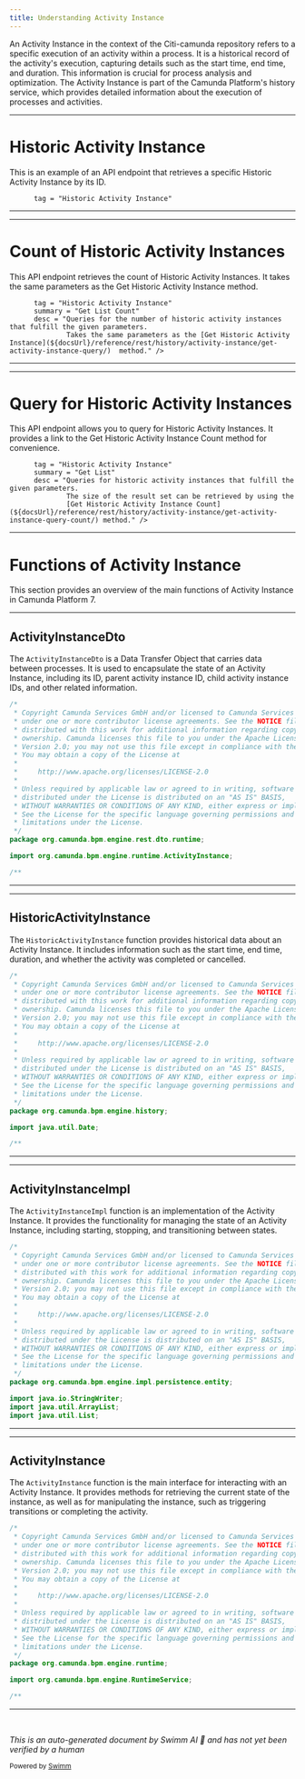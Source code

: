 ```yaml
---
title: Understanding Activity Instance
---
```

An Activity Instance in the context of the Citi-camunda repository refers to a specific execution of an activity within a process. It is a historical record of the activity's execution, capturing details such as the start time, end time, and duration. This information is crucial for process analysis and optimization. The Activity Instance is part of the Camunda Platform's history service, which provides detailed information about the execution of processes and activities.

<SwmSnippet path="/engine-rest/engine-rest-openapi/src/main/templates/paths/history/activity-instance/{id}/get.ftl" line="6">

---

# Historic Activity Instance

This is an example of an API endpoint that retrieves a specific Historic Activity Instance by its ID.

```ftl
      tag = "Historic Activity Instance"
```

---

</SwmSnippet>

<SwmSnippet path="/engine-rest/engine-rest-openapi/src/main/templates/paths/history/activity-instance/count/get.ftl" line="5">

---

# Count of Historic Activity Instances

This API endpoint retrieves the count of Historic Activity Instances. It takes the same parameters as the Get Historic Activity Instance method.

```ftl
      tag = "Historic Activity Instance"
      summary = "Get List Count"
      desc = "Queries for the number of historic activity instances that fulfill the given parameters.
              Takes the same parameters as the [Get Historic Activity Instance](${docsUrl}/reference/rest/history/activity-instance/get-activity-instance-query/)  method." />
```

---

</SwmSnippet>

<SwmSnippet path="/engine-rest/engine-rest-openapi/src/main/templates/paths/history/activity-instance/get.ftl" line="5">

---

# Query for Historic Activity Instances

This API endpoint allows you to query for Historic Activity Instances. It provides a link to the Get Historic Activity Instance Count method for convenience.

```ftl
      tag = "Historic Activity Instance"
      summary = "Get List"
      desc = "Queries for historic activity instances that fulfill the given parameters.
              The size of the result set can be retrieved by using the
              [Get Historic Activity Instance Count](${docsUrl}/reference/rest/history/activity-instance/get-activity-instance-query-count/) method." />
```

---

</SwmSnippet>

# Functions of Activity Instance

This section provides an overview of the main functions of Activity Instance in Camunda Platform 7.

<SwmSnippet path="/engine-rest/engine-rest/src/main/java/org/camunda/bpm/engine/rest/dto/runtime/ActivityInstanceDto.java" line="1">

---

## ActivityInstanceDto

The `ActivityInstanceDto` is a Data Transfer Object that carries data between processes. It is used to encapsulate the state of an Activity Instance, including its ID, parent activity instance ID, child activity instance IDs, and other related information.

```java
/*
 * Copyright Camunda Services GmbH and/or licensed to Camunda Services GmbH
 * under one or more contributor license agreements. See the NOTICE file
 * distributed with this work for additional information regarding copyright
 * ownership. Camunda licenses this file to you under the Apache License,
 * Version 2.0; you may not use this file except in compliance with the License.
 * You may obtain a copy of the License at
 *
 *     http://www.apache.org/licenses/LICENSE-2.0
 *
 * Unless required by applicable law or agreed to in writing, software
 * distributed under the License is distributed on an "AS IS" BASIS,
 * WITHOUT WARRANTIES OR CONDITIONS OF ANY KIND, either express or implied.
 * See the License for the specific language governing permissions and
 * limitations under the License.
 */
package org.camunda.bpm.engine.rest.dto.runtime;

import org.camunda.bpm.engine.runtime.ActivityInstance;

/**
```

---

</SwmSnippet>

<SwmSnippet path="/engine/src/main/java/org/camunda/bpm/engine/history/HistoricActivityInstance.java" line="1">

---

## HistoricActivityInstance

The `HistoricActivityInstance` function provides historical data about an Activity Instance. It includes information such as the start time, end time, duration, and whether the activity was completed or cancelled.

```java
/*
 * Copyright Camunda Services GmbH and/or licensed to Camunda Services GmbH
 * under one or more contributor license agreements. See the NOTICE file
 * distributed with this work for additional information regarding copyright
 * ownership. Camunda licenses this file to you under the Apache License,
 * Version 2.0; you may not use this file except in compliance with the License.
 * You may obtain a copy of the License at
 *
 *     http://www.apache.org/licenses/LICENSE-2.0
 *
 * Unless required by applicable law or agreed to in writing, software
 * distributed under the License is distributed on an "AS IS" BASIS,
 * WITHOUT WARRANTIES OR CONDITIONS OF ANY KIND, either express or implied.
 * See the License for the specific language governing permissions and
 * limitations under the License.
 */
package org.camunda.bpm.engine.history;

import java.util.Date;

/**
```

---

</SwmSnippet>

<SwmSnippet path="/engine/src/main/java/org/camunda/bpm/engine/impl/persistence/entity/ActivityInstanceImpl.java" line="1">

---

## ActivityInstanceImpl

The `ActivityInstanceImpl` function is an implementation of the Activity Instance. It provides the functionality for managing the state of an Activity Instance, including starting, stopping, and transitioning between states.

```java
/*
 * Copyright Camunda Services GmbH and/or licensed to Camunda Services GmbH
 * under one or more contributor license agreements. See the NOTICE file
 * distributed with this work for additional information regarding copyright
 * ownership. Camunda licenses this file to you under the Apache License,
 * Version 2.0; you may not use this file except in compliance with the License.
 * You may obtain a copy of the License at
 *
 *     http://www.apache.org/licenses/LICENSE-2.0
 *
 * Unless required by applicable law or agreed to in writing, software
 * distributed under the License is distributed on an "AS IS" BASIS,
 * WITHOUT WARRANTIES OR CONDITIONS OF ANY KIND, either express or implied.
 * See the License for the specific language governing permissions and
 * limitations under the License.
 */
package org.camunda.bpm.engine.impl.persistence.entity;

import java.io.StringWriter;
import java.util.ArrayList;
import java.util.List;
```

---

</SwmSnippet>

<SwmSnippet path="/engine/src/main/java/org/camunda/bpm/engine/runtime/ActivityInstance.java" line="1">

---

## ActivityInstance

The `ActivityInstance` function is the main interface for interacting with an Activity Instance. It provides methods for retrieving the current state of the instance, as well as for manipulating the instance, such as triggering transitions or completing the activity.

```java
/*
 * Copyright Camunda Services GmbH and/or licensed to Camunda Services GmbH
 * under one or more contributor license agreements. See the NOTICE file
 * distributed with this work for additional information regarding copyright
 * ownership. Camunda licenses this file to you under the Apache License,
 * Version 2.0; you may not use this file except in compliance with the License.
 * You may obtain a copy of the License at
 *
 *     http://www.apache.org/licenses/LICENSE-2.0
 *
 * Unless required by applicable law or agreed to in writing, software
 * distributed under the License is distributed on an "AS IS" BASIS,
 * WITHOUT WARRANTIES OR CONDITIONS OF ANY KIND, either express or implied.
 * See the License for the specific language governing permissions and
 * limitations under the License.
 */
package org.camunda.bpm.engine.runtime;

import org.camunda.bpm.engine.RuntimeService;

/**
```

---

</SwmSnippet>

&nbsp;

*This is an auto-generated document by Swimm AI 🌊 and has not yet been verified by a human*

<SwmMeta version="3.0.0" repo-id="Z2l0aHViJTNBJTNBQ2l0aS1jYW11bmRhJTNBJTNBZ2lsYWRuYXZvdA==" repo-name="Citi-camunda" doc-type="overview"><sup>Powered by [Swimm](/)</sup></SwmMeta>
